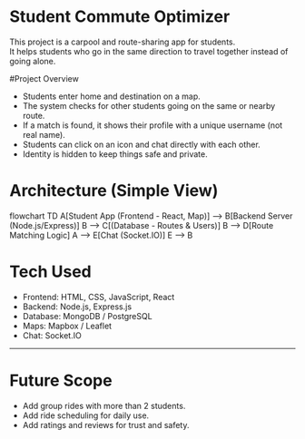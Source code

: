 # Student Commute Optimizer

This project is a carpool and route-sharing app for students.  
It helps students who go in the same direction to travel together instead of going alone.  

#Project Overview
- Students enter home and destination on a map.  
- The system checks for other students going on the same or nearby route.  
- If a match is found, it shows their profile with a unique username (not real name).  
- Students can click on an icon and chat directly with each other.  
- Identity is hidden to keep things safe and private.  


# Architecture (Simple View)

flowchart TD
    A[Student App (Frontend - React, Map)] --> B[Backend Server (Node.js/Express)]
    B --> C[(Database - Routes & Users)]
    B --> D[Route Matching Logic]
    A --> E[Chat (Socket.IO)]
    E --> B


# Tech Used

* Frontend: HTML, CSS, JavaScript, React
* Backend: Node.js, Express.js
* Database: MongoDB / PostgreSQL
* Maps: Mapbox / Leaflet
* Chat: Socket.IO

---

# Future Scope

* Add group rides with more than 2 students.
* Add ride scheduling for daily use.
* Add ratings and reviews for trust and safety.
